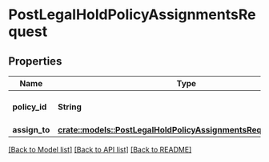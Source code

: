 # PostLegalHoldPolicyAssignmentsRequest

## Properties

Name | Type | Description | Notes
------------ | ------------- | ------------- | -------------
**policy_id** | **String** | The ID of the policy to assign. | 
**assign_to** | [**crate::models::PostLegalHoldPolicyAssignmentsRequestAssignTo**](post_legal_hold_policy_assignments_request_assign_to.md) |  | 

[[Back to Model list]](../README.md#documentation-for-models) [[Back to API list]](../README.md#documentation-for-api-endpoints) [[Back to README]](../README.md)



